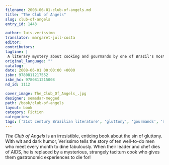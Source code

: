 ```yaml
---
filename: 2008-06-01-club-of-angels.md
title: "The Club of Angels"
slug: club-of-angels
entry_id: 1443

author: luis-verissimo
translator: margaret-jull-costa
editor: 
contributors: 
tagline: |
 A literary mystery about cooking and gourmands by one of Brazil's most popular authors -- and a New York Public Library "Book to Remember"
original_language: ""
catalog: 
date: 2008-06-01 00:00:00 +0000 
isbn: 9780811217552
isbn_hc: 9780811215008
nd_id: 1112

cover_image: The_Club_Of_Angels_.jpg
designer: semadar-megged
path: /book/club-of-angels
layout: book
category: Fiction
categories: 
tags: ['21st century Brazilian literature', 'gluttony', 'gourmands', 'mystery novel']
---
```

*The Club of Angels* is an irresistible, enticing book about the sin of gluttony. With wit and dark humor, Verissimo tells the story of ten well-to-do men who meet every month to dine fabulously. When their leader and chef dies of AIDS, he is replaced by a mysterious, strangely taciturn cook who gives them gastronomic experiences to die for!





